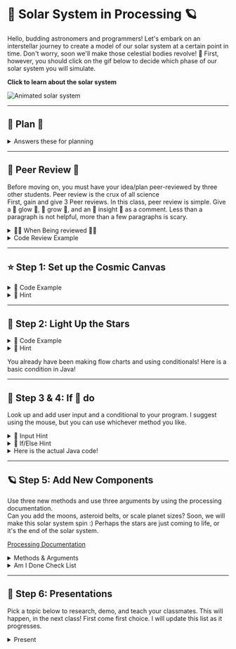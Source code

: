 # 🌌 Solar System in Processing 🪐

Hello, budding astronomers and programmers! Let's embark on an interstellar journey to create a model of our solar system at a certain point in time. Don't worry, soon we'll make those celestial bodies revolve! 🚀 First, however, you should click on the gif below to decide which phase of our solar system you will simulate.

**Click to learn about the solar system**

![Animated solar system](solar.gif)

---

## 👻 Plan 👻

<details>
  <summary>Answers these for planning</summary>
  
  1. What are you going to build?
     <br>
  2. What colors will you use?
     <br>
  3. What shapes will you use?
     <br>
  4. What future actions will you want your planets/stars to do?
     <br>
  5. How will you know you are done?
</details>

---

## 🎃 Peer Review 🎃

Before moving on, you must have your idea/plan peer-reviewed by three other students. Peer review is the crux of all science
<br>
First, gain and give 3 Peer reviews. In this class, peer review is simple. Give a 🌟 glow 🌟, 🌿 grow 🌿, and an 🔬 insight 🔬 as a comment. Less than a paragraph is not helpful, more than a few paragraphs is scary.


<details>
  <summary>🐦‍🔥 When Being reviewed 🐦‍🔥</summary>
  
  - Create a flow chart of your program logic.
    
  - Explain how said logic will represent the science aspect of our solar system by doing x, y, and z.
    
  - Explain how said logic will represent the artistic aspect of our solar system by doing x, y, and z credit.
  
  <details>
    <summary>Flow Chart</summary>
    
  <img src='flowchart.jpeg'>
  
</details>
  </details>

<details>
   <summary>
   Code Review Example
   </summary>

<pre><code>
   def circle_area(radius):
    pi = 3.14
    return pi * radius * radius
</code></pre>

Peer Review:

<br>

🌟 Glow 🌟:
Great job on keeping the function concise and to the point! The function name circle_area is descriptive, and it's clear what the function is intended to do. Using a clear variable name like radius also makes the code easy to understand.

<br>

🌿 Grow 🌿:
Consider using the built-in math.pi instead of hardcoding the value of pi to 3.14. This would make the calculation more accurate and also show that you're utilizing Python's built-in libraries effectively.

<br>

🔬 Insight 🔬:
Did you know that the formula you used is derived from the integral of r with respect to θ from 0 to 2π in polar coordinates? It's fascinating how math and programming often intersect in such ways!

</details>


---

## ⭐ Step 1: Set up the Cosmic Canvas

<details>
  <summary>👾 Code Example</summary>
  <img src='space.png'>
</details>
  

<details>
  <summary>🦮 Hint</summary>
  
  The `size(800, 600);` sets our universe's width and height. Feel free to make it bigger or smaller!
</details>

---

## 🌟 Step 2: Light Up the Stars

<details>
  <summary>👾 Code Example</summary>
    <img src='sun.pnh'>
</details>


<details>
  <summary>🦮 Hint</summary>
  
  The `ellipse(400, 300, 100, 100);` function draws the sun. The first two values set the position (x, y), and the last two values set the width and height of the ellipse.
  
  <img src='ellipse.png'>
</details>
  
  You already have been making flow charts and using conditionals! Here is a basic condition in Java!
</details>

---

## 🌲 Step 3 & 4: If 🐁 do

Look up and add user input and a conditional to your program. I suggest using the mouse, but you can use whichever method you like.

<details>
  <summary>🌟 Input Hint</summary>
  
  Input is the first thing I think about. What data does the program need? Check out this link to see how processing allows a programmer to create interactive works of art!
  
  [Processing Mouse Example](https://processing.org/examples/mousefunctions.html)
</details>

<details>
  <summary>🦮 If/Else Hint</summary>
  
  If statements in Java are the same as in every language. The only change is in the structure of the words, i.e., syntax.
  
  <details>
    <summary>Flow Chart</summary>
      <img src='flowchart.jpeg'>
</details>
  </details>
  
  <details>
    <summary>Here is the actual Java code!</summary>
    
  <img src='java_if_code.png'>
</details>
</details>

---

## 🪐 Step 5: Add New Components
Use three new methods and use three arguments by using the processing documentation.
<br>
Can you add the moons, asteroid belts, or scale planet sizes? Soon, we will make this solar system spin :) Perhaps the stars are just coming to life, or it's the end of the solar system.
<br>

<a href='https://processing.org/reference/'> Processing Documentation </a>


<details><summary> Methods & Arguments </summary>

<details>
   <summary> 🛠️ Method 🛠️ </summary>

Imagine you have a toy robot 🤖. This robot can do different things like walk 🚶, dance 💃, and sing 🎤. Each of these actions is like a "method" for the robot. In Python, objects (like our robot) can have methods that allow them to do specific tasks. In Python, you can chain methods together


<pre><code>
   # Calling a Method
   robot.dance()
   # Chaining methods
   robot.dance().backfilp()
   answer = input("what is the answer?")
   anwser.find(string.upper())
</code></pre>

Here, `dance` is a method that makes the robot dance.

</details>
<br>
<details> 
   <summary> 🎁 Argument 🎁 </summary>
Now, let's say your robot can also paint 🎨, but it needs to know which color to use. You tell the robot the color by giving it a small box 🎁 with the paint inside. This box is like an "argument" you give to the method.

<pre><code>robot.paint("blue")</code></pre>

Here, `"blue"` is the argument you're giving to the `paint` method to tell the robot which color to use.
</details>
<br>
So, in simple terms:

- A  🛠️ method 🛠️ is an action or task that something can do.
  <br>
- An 🎁 argument 🎁 is extra information you give to help the method do its job.

I hope that helps! 🌟
</details>



<details>
  <summary>Am I Done Check List</summary>
  <br>
  
  ![Animated solar system](impressed.gif)
  
  - Peer review document (3 reviews given, 3 reviews received) 
     <br>
  - Flow Chart (Image)
     <br>
  - User input used (commented in code)
    <br>
  - Conditional Statement used with AND & OR (commented in code)
    <br>
  - Art aspect clear (commented in code)
    <br>
  The science aspect is clear (commented in code)
    <br>
  - 3 unique shapes (commented in code)
    <br>
  - 3 unique colors (commented in code)
    <br>
  - Create Class Lesson (Your choice of medium)
    <br>
  - Use three new methods (commented in code)
    <br>
  - use three arguments (commented in code)

</details>

---

## 🦊 Step 6: Presentations

Pick a topic below to research, demo, and teach your classmates. This will happen, in the next class! First come first choice. I will update this list as it progresses.

<details>
  <summary>Present</summary>
  
  - Sequence
    <br>
  - Input
     <br>
  - Parameters
     <br>
  - Conditionals
     <br>
  - Data types
     <br>
  
  You will be required to give a short assessment at the end of the presentation. The class average of your assessment will be your presentation grade! You may not go over 10 mins. The format is however you wish to teach!
</details>
